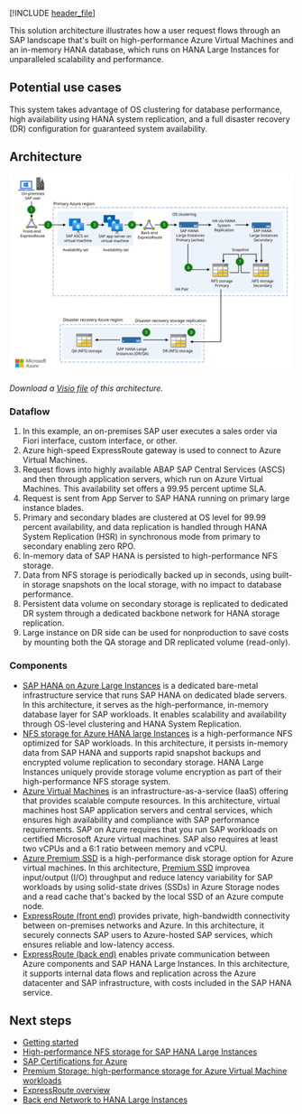 [!INCLUDE [header_file](../../../includes/sol-idea-header.md)]

This solution architecture illustrates how a user request flows through an SAP landscape that's built on high-performance Azure Virtual Machines and an in-memory HANA database, which runs on HANA Large Instances for unparalleled scalability and performance.

## Potential use cases

This system takes advantage of OS clustering for database performance, high availability using HANA system replication, and a full disaster recovery (DR) configuration for guaranteed system availability.

## Architecture

![Architecture diagram shows Front-end route, through Primary Azure Region to OS Clustering, to DR storage replication in DR Azure Region.](../media/sap-s4-hana-on-hli-with-ha-and-dr.svg)

*Download a [Visio file](https://arch-center.azureedge.net/sap-s4-hana-on-hli-with-ha-and-dr.vsdx) of this architecture.*

### Dataflow

1. In this example, an on-premises SAP user executes a sales order via Fiori interface, custom interface, or other.
1. Azure high-speed ExpressRoute gateway is used to connect to Azure Virtual Machines.
1. Request flows into highly available ABAP SAP Central Services (ASCS) and then through application servers, which run on Azure Virtual Machines. This availability set offers a 99.95 percent uptime SLA.
1. Request is sent from App Server to SAP HANA running on primary large instance blades.
1. Primary and secondary blades are clustered at OS level for 99.99 percent availability, and data replication is handled through HANA System Replication (HSR) in synchronous mode from primary to secondary enabling zero RPO.
1. In-memory data of SAP HANA is persisted to high-performance NFS storage.
1. Data from NFS storage is periodically backed up in seconds, using built-in storage snapshots on the local storage, with no impact to database performance.
1. Persistent data volume on secondary storage is replicated to dedicated DR system through a dedicated backbone network for HANA storage replication.
1. Large instance on DR side can be used for nonproduction to save costs by mounting both the QA storage and DR replicated volume (read-only).

### Components

* [SAP HANA on Azure Large Instances](/azure/sap/large-instances/hana-overview-architecture) is a dedicated bare-metal infrastructure service that runs SAP HANA on dedicated blade servers. In this architecture, it serves as the high-performance, in-memory database layer for SAP workloads. It enables scalability and availability through OS-level clustering and HANA System Replication.
* [NFS storage for Azure HANA large Instances](/azure/sap/workloads/planning-guide-storage-azure-files) is a high-performance NFS optimized for SAP workloads. In this architecture, it persists in-memory data from SAP HANA and supports rapid snapshot backups and encrypted volume replication to secondary storage. HANA Large Instances uniquely provide storage volume encryption as part of their high-performance NFS storage system.
* [Azure Virtual Machines](/azure/well-architected/service-guides/virtual-machines) is an infrastructure-as-a-service (IaaS) offering that provides scalable compute resources. In this architecture, virtual machines host SAP application servers and central services, which ensures high availability and compliance with SAP performance requirements. SAP on Azure requires that you run SAP workloads on certified Microsoft Azure virtual machines. SAP also requires at least two vCPUs and a 6:1 ratio between memory and vCPU.
* [Azure Premium SSD](/azure/well-architected/service-guides/azure-disk-storage) is a high-performance disk storage option for Azure virtual machines. In this architecture, [Premium SSD](/azure/virtual-machines/disks-types) improvea input/output (I/O) throughput and reduce latency variability for SAP workloads by using solid-state drives (SSDs) in Azure Storage nodes and a read cache that's backed by the local SSD of an Azure compute node.
* [ExpressRoute (front end)](/azure/well-architected/service-guides/azure-expressroute) provides private, high-bandwidth connectivity between on-premises networks and Azure. In this architecture, it securely connects SAP users to Azure-hosted SAP services, which ensures reliable and low-latency access.
* [ExpressRoute (back end)](/azure/well-architected/service-guides/azure-expressroute) enables private communication between Azure components and SAP HANA Large Instances. In this architecture, it supports internal data flows and replication across the Azure datacenter and SAP infrastructure, with costs included in the SAP HANA service.

## Next steps

* [Getting started](/azure/virtual-machines/workloads/sap/get-started)
* [High-performance NFS storage for SAP HANA Large Instances](/azure/virtual-machines/workloads/sap/hana-overview-architecture)
* [SAP Certifications for Azure](/azure/virtual-machines/workloads/sap/sap-certifications)
* [Premium Storage: high-performance storage for Azure Virtual Machine workloads](/azure/storage/storage-premium-storage)
* [ExpressRoute overview](https://azure.microsoft.com/services/expressroute)
* [Back end Network to HANA Large Instances](/azure/virtual-machines/workloads/sap/hana-overview-architecture)
